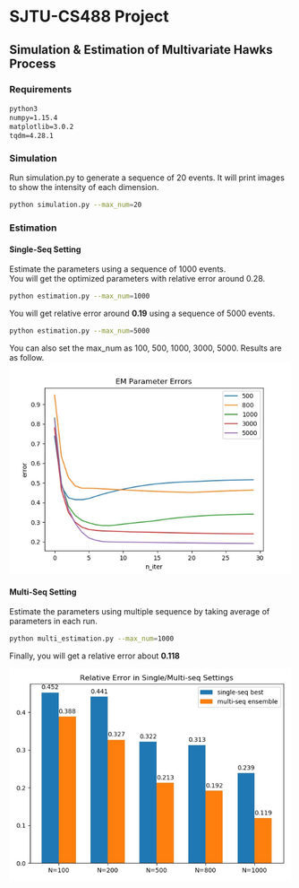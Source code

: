 # SJTU-CS488 Project
## Simulation & Estimation of Multivariate Hawks Process

### Requirements
```
python3
numpy=1.15.4
matplotlib=3.0.2
tqdm=4.28.1
```

### Simulation
Run simulation.py to generate a sequence of 20 events. It will print images to show the intensity of each dimension.
```bash
python simulation.py --max_num=20
```

### Estimation

#### Single-Seq Setting
Estimate the parameters using a sequence of 1000 events.   
You will get the optimized parameters with relative error around 0.28.

```bash
python estimation.py --max_num=1000
```

You will get relative error around **0.19** using a sequence of 5000 events.
```bash
python estimation.py --max_num=5000
```
You can also set the max_num as 100, 500, 1000, 3000, 5000. Results are as follow.
![](img/EM-Errors.jpg)
#### Multi-Seq Setting
Estimate the parameters using multiple sequence by taking average of parameters in each run.
```bash
python multi_estimation.py --max_num=1000
```
Finally, you will get a relative error about **0.118**

![](img/ensemble.jpg)